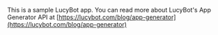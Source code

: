 This is a sample LucyBot app. You can read more about LucyBot's App Generator API at [https://lucybot.com/blog/app-generator](https://lucybot.com/blog/app-generator)
